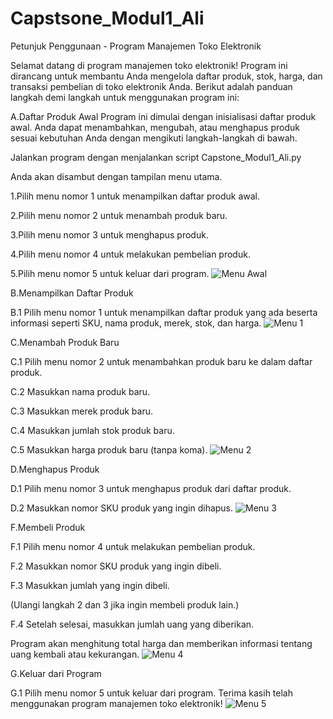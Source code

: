 # Capstsone_Modul1_Ali

Petunjuk Penggunaan - Program Manajemen Toko Elektronik


Selamat datang di program manajemen toko elektronik! Program ini dirancang untuk membantu Anda mengelola daftar produk, stok, harga, dan transaksi pembelian di toko elektronik Anda. Berikut adalah panduan langkah demi langkah untuk menggunakan program ini:

  A.Daftar Produk Awal
Program ini dimulai dengan inisialisasi daftar produk awal. Anda dapat menambahkan, mengubah, atau menghapus produk sesuai kebutuhan Anda dengan mengikuti langkah-langkah di bawah.

Jalankan program dengan menjalankan script Capstone_Modul1_Ali.py

Anda akan disambut dengan tampilan menu utama.

1.Pilih menu nomor 1 untuk menampilkan daftar produk awal.

2.Pilih menu nomor 2 untuk menambah produk baru.

3.Pilih menu nomor 3 untuk menghapus produk.

4.Pilih menu nomor 4 untuk melakukan pembelian produk.

5.Pilih menu nomor 5 untuk keluar dari program.
![Menu Awal](https://github.com/AliWafaar/Casptsone_Modul1_Ali/assets/141825588/7c4def44-cb31-4a8a-85cf-5127c3ede51d)


  B.Menampilkan Daftar Produk

B.1 Pilih menu nomor 1 untuk menampilkan daftar produk yang ada beserta informasi seperti SKU, nama produk, merek, stok, dan harga.
![Menu 1](https://github.com/AliWafaar/Casptsone_Modul1_Ali/assets/141825588/46f75f8c-d08d-4a4a-84ca-8f57e5c4a92c)

  C.Menambah Produk Baru

C.1 Pilih menu nomor 2 untuk menambahkan produk baru ke dalam daftar produk.

C.2 Masukkan nama produk baru.

C.3 Masukkan merek produk baru.

C.4 Masukkan jumlah stok produk baru.

C.5 Masukkan harga produk baru (tanpa koma).
![Menu 2](https://github.com/AliWafaar/Casptsone_Modul1_Ali/assets/141825588/f04862f2-02f1-4f7a-aeb5-8d4652af3787)

D.Menghapus Produk

D.1 Pilih menu nomor 3 untuk menghapus produk dari daftar produk.

D.2 Masukkan nomor SKU produk yang ingin dihapus.
![Menu 3](https://github.com/AliWafaar/Casptsone_Modul1_Ali/assets/141825588/8e6b2841-b66f-4171-9531-bba9ce3e3a5f)

F.Membeli Produk

F.1 Pilih menu nomor 4 untuk melakukan pembelian produk.

F.2 Masukkan nomor SKU produk yang ingin dibeli.

F.3 Masukkan jumlah yang ingin dibeli.

(Ulangi langkah 2 dan 3 jika ingin membeli produk lain.)

F.4 Setelah selesai, masukkan jumlah uang yang diberikan.

Program akan menghitung total harga dan memberikan informasi tentang uang kembali atau kekurangan.
![Menu 4](https://github.com/AliWafaar/Casptsone_Modul1_Ali/assets/141825588/205460ff-83ec-4cdc-b21f-4970052d5058)

G.Keluar dari Program

G.1 Pilih menu nomor 5 untuk keluar dari program. Terima kasih telah menggunakan program manajemen toko elektronik!
![Menu 5](https://github.com/AliWafaar/Casptsone_Modul1_Ali/assets/141825588/5759b23c-d770-4281-8972-0a7f1ed2bb33)
